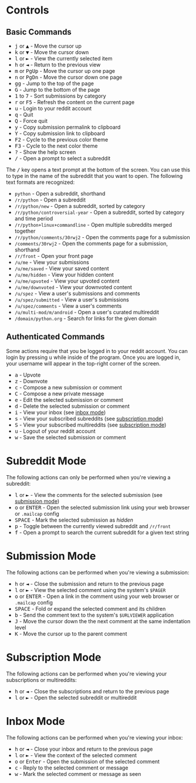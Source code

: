 # Controls

## Basic Commands

- <kbd>j</kbd> or <kbd>▲</kbd> - Move the cursor up
- <kbd>k</kbd> or <kbd>▼</kbd> - Move the cursor down
- <kbd>l</kbd> or <kbd>►</kbd> - View the currently selected item
- <kbd>h</kbd> or <kbd>◄</kbd> - Return to the previous view
- <kbd>m</kbd> or <kbd>PgUp</kbd> - Move the cursor up one page
- <kbd>n</kbd> or <kbd>PgDn</kbd> - Move the cursor down one page
- <kbd>gg</kbd> - Jump to the top of the page
- <kbd>G</kbd> - Jump to the bottom of the page
- <kbd>1</kbd> to <kbd>7</kbd> - Sort submissions by category
- <kbd>r</kbd> or <kbd>F5</kbd> - Refresh the content on the current page
- <kbd>u</kbd> - Login to your reddit account
- <kbd>q</kbd> - Quit
- <kbd>Q</kbd> - Force quit
- <kbd>y</kbd> - Copy submission permalink to clipboard
- <kbd>Y</kbd> - Copy submission link to clipboard
- <kbd>F2</kbd> - Cycle to the previous color theme
- <kbd>F3</kbd> - Cycle to the next color theme
- <kbd>?</kbd> - Show the help screen
- <kbd>/</kbd> - Open a prompt to select a subreddit

The <kbd>/</kbd> key opens a text prompt at the bottom of the screen. You can use
this to type in the name of the subreddit that you want to open. The following text
formats are recognized:

- ``python`` - Open a subreddit, shorthand
- ``/r/python`` - Open a subreddit
- ``/r/python/new`` - Open a subreddit, sorted by category
- ``/r/python/controversial-year`` - Open a subreddit, sorted by category and time period
- ``/r/python+linux+commandline`` - Open multiple subreddits merged together
- ``/r/python/comments/30rwj2`` - Open the comments page for a submission
- ``/comments/30rwj2`` - Open the comments page for a submission, shorthand
- ``/r/front`` - Open your front page
- ``/u/me`` - View your submissions
- ``/u/me/saved`` - View your saved content
- ``/u/me/hidden`` - View your hidden content
- ``/u/me/upvoted`` - View your upvoted content
- ``/u/me/downvoted`` - View your downvoted content
- ``/u/spez`` - View a user's submissions and comments
- ``/u/spez/submitted`` - View a user's submissions
- ``/u/spez/comments`` - View a user's comments
- ``/u/multi-mod/m/android`` - Open a user's curated multireddit
- ``/domain/python.org`` - Search for links for the given domain

## Authenticated Commands

Some actions require that you be logged in to your reddit account. You can login
by pressing <kbd>u</kbd> while inside of the program. Once you are logged in,
your username will appear in the top-right corner of the screen.

- <kbd>a</kbd> - Upvote
- <kbd>z</kbd> - Downvote
- <kbd>c</kbd> - Compose a new submission or comment
- <kbd>C</kbd> - Compose a new private message
- <kbd>e</kbd> - Edit the selected submission or comment
- <kbd>d</kbd> - Delete the selected submission or comment
- <kbd>i</kbd> - View your inbox (see [inbox mode](#inbox-mode))
- <kbd>s</kbd> - View your subscribed subreddits (see [subscription mode](#subscription-mode))
- <kbd>S</kbd> - View your subscribed multireddits (see [subscription mode](#subscription-mode))
- <kbd>u</kbd> - Logout of your reddit account
- <kbd>w</kbd> - Save the selected submission or comment

# Subreddit Mode

The following actions can only be performed when you're viewing a subreddit:

- <kbd>l</kbd> or <kbd>►</kbd> - View the comments for the selected submission (see [submission mode](#submission-mode))
- <kbd>o</kbd> or <kbd>ENTER</kbd> - Open the selected submission link using your web browser or ``.mailcap`` config
- <kbd>SPACE</kbd> - Mark the selected submission as *hidden*
- <kbd>p</kbd> - Toggle between the currently viewed subreddit and ``/r/front``
- <kbd>f</kbd> - Open a prompt to search the current subreddit for a given text string

# Submission Mode

The following actions can be performed when you're viewing a submission:

- <kbd>h</kbd> or <kbd>◄</kbd> - Close the submission and return to the previous page
- <kbd>l</kbd> or <kbd>►</kbd> - View the selected comment using the system's ``$PAGER``
- <kbd>o</kbd> or <kbd>ENTER</kbd> - Open a link in the comment using your web browser or ``.mailcap`` config
- <kbd>SPACE</kbd> - Fold or expand the selected comment and its children
- <kbd>b</kbd> - Send the comment text to the system's ``$URLVIEWER`` application
- <kbd>J</kbd> - Move the cursor down the the next comment at the same indentation level
- <kbd>K</kbd> - Move the cursor up to the parent comment

# Subscription Mode

The following actions can be performed when you're viewing your subscriptions or multireddits:

- <kbd>h</kbd> or <kbd>◄</kbd> - Close the subscriptions and return to the previous page
- <kbd>l</kbd> or <kbd>►</kbd> - Open the selected subreddit or multireddit

# Inbox Mode

The following actions can be performed when you're viewing your inbox:

- <kbd>h</kbd> or <kbd>◄</kbd> - Close your inbox and return to the previous page
- <kbd>l</kbd> or <kbd>►</kbd> - View the context of the selected comment
- <kbd>o</kbd> or <kbd>Enter</kbd> - Open the submission of the selected comment
- <kbd>c</kbd> - Reply to the selected comment or message
- <kbd>w</kbd> - Mark the selected comment or message as seen
